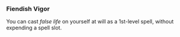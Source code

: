 ### Fiendish Vigor
You can cast *false life* on yourself at will as a 1st-level spell, without expending a spell slot.
